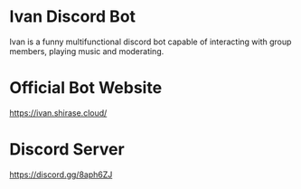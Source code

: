 # Ivan Discord Bot

Ivan is a funny multifunctional discord bot capable of interacting with group members, playing music and moderating.

# Official Bot Website

https://ivan.shirase.cloud/

# Discord Server

https://discord.gg/8aph6ZJ
